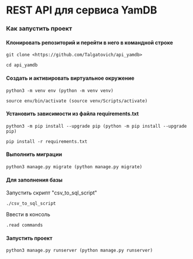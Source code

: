 # REST API для сервиса YamDB

### Как запустить проект

#### Клонировать репозиторий и перейти в него в командной строке

```
git clone <https://github.com/Talgatovich/api_yamdb>
```

```
cd api_yamdb
```

#### Cоздать и активировать виртуальное окружение

```
python3 -m venv env (python -m venv venv)
```

```
source env/bin/activate (source venv/Scripts/activate)
```

#### Установить зависимости из файла requirements.txt

```
python3 -m pip install --upgrade pip (python -m pip install --upgrade pip)
```

```
pip install -r requirements.txt
```

#### Выполнить миграции

```
python3 manage.py migrate (python manage.py migrate)
```

#### Для заполнения базы

Запустить скрипт "csv_to_sql_script"

```
./csv_to_sql_script
```

Ввести в консоль

```
.read commands
```

#### Запустить проект

```
python3 manage.py runserver (python manage.py runserver)
```
